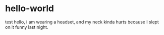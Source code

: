 # hello-world
test
hello, i am wearing a headset, and my neck kinda hurts because I slept on it funny last night.
